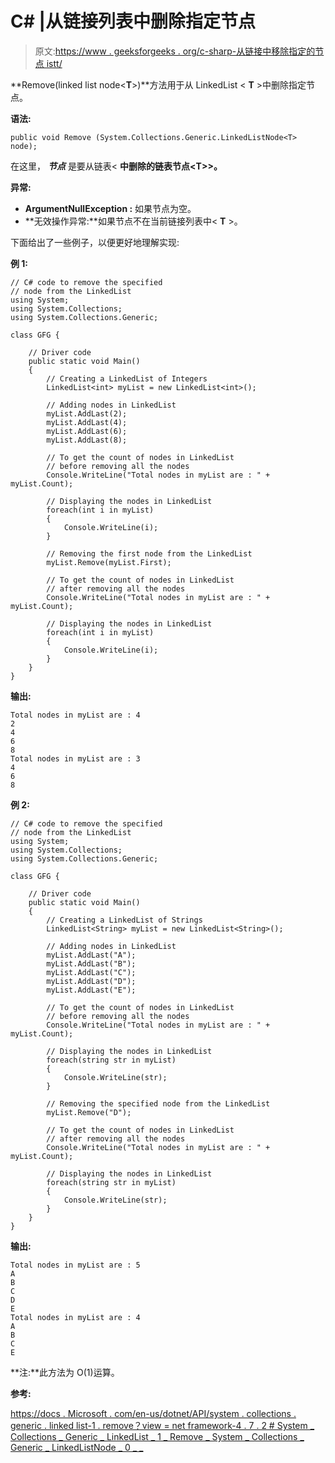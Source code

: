 # C# |从链接列表中删除指定节点

> 原文:[https://www . geeksforgeeks . org/c-sharp-从链接中移除指定的节点 istt/](https://www.geeksforgeeks.org/c-sharp-removing-the-specified-node-from-the-linkedlistt/)

**Remove(linked list node<**T**>)**方法用于从 LinkedList < **T** >中删除指定节点。

**语法:**

```
public void Remove (System.Collections.Generic.LinkedListNode<T> node);

```

在这里， ***节点*** 是要从链表< **中删除的链表节点<**T**>>。**

**异常:**

*   **ArgumentNullException :** 如果节点为空。
*   **无效操作异常:**如果节点不在当前链接列表中< **T** >。

下面给出了一些例子，以便更好地理解实现:

**例 1:**

```
// C# code to remove the specified
// node from the LinkedList
using System;
using System.Collections;
using System.Collections.Generic;

class GFG {

    // Driver code
    public static void Main()
    {
        // Creating a LinkedList of Integers
        LinkedList<int> myList = new LinkedList<int>();

        // Adding nodes in LinkedList
        myList.AddLast(2);
        myList.AddLast(4);
        myList.AddLast(6);
        myList.AddLast(8);

        // To get the count of nodes in LinkedList
        // before removing all the nodes
        Console.WriteLine("Total nodes in myList are : " + myList.Count);

        // Displaying the nodes in LinkedList
        foreach(int i in myList)
        {
            Console.WriteLine(i);
        }

        // Removing the first node from the LinkedList
        myList.Remove(myList.First);

        // To get the count of nodes in LinkedList
        // after removing all the nodes
        Console.WriteLine("Total nodes in myList are : " + myList.Count);

        // Displaying the nodes in LinkedList
        foreach(int i in myList)
        {
            Console.WriteLine(i);
        }
    }
}
```

**输出:**

```
Total nodes in myList are : 4
2
4
6
8
Total nodes in myList are : 3
4
6
8

```

**例 2:**

```
// C# code to remove the specified
// node from the LinkedList
using System;
using System.Collections;
using System.Collections.Generic;

class GFG {

    // Driver code
    public static void Main()
    {
        // Creating a LinkedList of Strings
        LinkedList<String> myList = new LinkedList<String>();

        // Adding nodes in LinkedList
        myList.AddLast("A");
        myList.AddLast("B");
        myList.AddLast("C");
        myList.AddLast("D");
        myList.AddLast("E");

        // To get the count of nodes in LinkedList
        // before removing all the nodes
        Console.WriteLine("Total nodes in myList are : " + myList.Count);

        // Displaying the nodes in LinkedList
        foreach(string str in myList)
        {
            Console.WriteLine(str);
        }

        // Removing the specified node from the LinkedList
        myList.Remove("D");

        // To get the count of nodes in LinkedList
        // after removing all the nodes
        Console.WriteLine("Total nodes in myList are : " + myList.Count);

        // Displaying the nodes in LinkedList
        foreach(string str in myList)
        {
            Console.WriteLine(str);
        }
    }
}
```

**输出:**

```
Total nodes in myList are : 5
A
B
C
D
E
Total nodes in myList are : 4
A
B
C
E

```

**注:**此方法为 O(1)运算。

**参考:**

[https://docs . Microsoft . com/en-us/dotnet/API/system . collections . generic . linked list-1 . remove？view = net framework-4 . 7 . 2 # System _ Collections _ Generic _ LinkedList _ 1 _ Remove _ System _ Collections _ Generic _ LinkedListNode _ 0 _ _](https://docs.microsoft.com/en-us/dotnet/api/system.collections.generic.linkedlist-1.remove?view=netframework-4.7.2#System_Collections_Generic_LinkedList_1_Remove_System_Collections_Generic_LinkedListNode__0__)